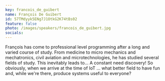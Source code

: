 ```yaml
---
key: francois_de_guibert
name: François De Guibert
id: 57TMdyyk5ENg7J1OtkG2K74tBs02
feature: false
photo: /images/speakers/francois_de_guibert.jpg
socials:
---
```

François has come to professional level programming after a long and varied course of study. From medicine to micro mechanics and mechatronics, civil aviation and microtechnologies, he has studied several fields of study. This inevitably leads to... A constant need discovery! So obviously, when we arrive at the time of IoT ... what better field to have fun and, while we're there, produce systems useful to everyone?